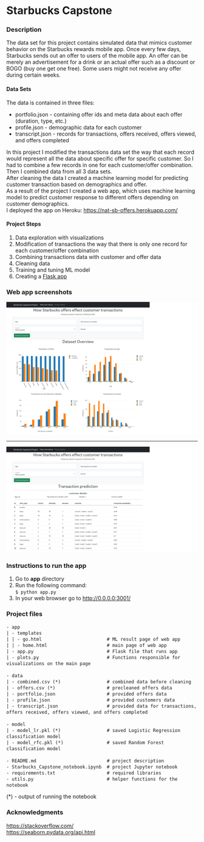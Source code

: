 # Starbucks Capstone


### Description

The data set for this project contains simulated data that mimics customer behavior on the Starbucks rewards mobile app. Once every few days, Starbucks sends out an offer to users of the mobile app. An offer can be merely an advertisement for a drink or an actual offer such as a discount or BOGO (buy one get one free). Some users might not receive any offer during certain weeks.


#### Data Sets

The data is contained in three files:

* portfolio.json - containing offer ids and meta data about each offer (duration, type, etc.)
* profile.json - demographic data for each customer
* transcript.json - records for transactions, offers received, offers viewed, and offers completed


In this project I modified the transactions data set the way that each record would represent all the data about specific offer for specific customer. So I had to combine a few records in one for each customer/offer combination. Then I combined data from all 3 data sets.  
After cleaning the data I created a machine learning model for predicting customer transaction based on demographics and offer.  
As a result of the project I created a web app, which uses machine learning model to predict customer response to different offers depending on customer demographics.  
I deployed the app on Heroku: https://nat-sb-offers.herokuapp.com/


#### Project Steps

1. Data exploration with visualizations
2. Modification of transactions the way that there is only one record for each customer/offer combination
3. Combining transactions data with customer and offer data
4. Cleaning data
5. Training and tuning ML model
6. Creating a [Flask app](https://nat-sb-offers.herokuapp.com/)


### Web app screenshots

![Overview of Dataset](screenshots/1.png)

---

![Overview of Dataset](screenshots/2.png)


### Instructions to run the app

1. Go to **app** directory
2. Run the following command:  
	`$ python app.py`
3. In your web browser go to http://0.0.0.0:3001/


### Project files

    - app
    | - templates
    | | - go.html                        # ML result page of web app
    | | - home.html                      # main page of web app
    | - app.py                           # Flask file that runs app
	| - plots.py                         # Functions responsible for visualizations on the main page

    - data
	| - combined.csv (*)                 # combined data before cleaning
	| - offers.csv (*)                   # precleaned offers data
    | - portfolio.json                   # provided offers data
    | - profile.json                     # provided customers data
	| - transcript.json                  # provided data for transactions, offers received, offers viewed, and offers completed

    - model
    | - model_lr.pkl (*)                 # saved Logistic Regression classification model
	| - model_rfc.pkl (*)                # saved Random Forest classification model

    - README.md                          # project description
	- Starbucks_Capstone_notebook.ipynb  # project Jupyter notebook
    - requirements.txt                   # required libraries
	- utils.py                           # helper functions for the notebook

 (*) - output of running the notebook


### Acknowledgments

https://stackoverflow.com/  
https://seaborn.pydata.org/api.html
